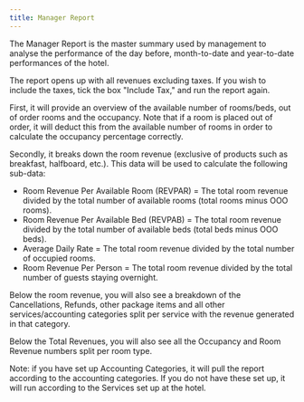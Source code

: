 ```yaml
---
title: Manager Report
---
```


The Manager Report is the master summary used by management to analyse the performance of the day before, month-to-date and year-to-date performances of the hotel.

The report opens up with all revenues excluding taxes. If you wish to include the taxes, tick the box "Include Tax," and run the report again.

First, it will provide an overview of the available number of rooms/beds, out of order rooms and the occupancy.
Note that if a room is placed out of order, it will deduct this from the available number of rooms in order to calculate the occupancy percentage correctly.

Secondly, it breaks down the room revenue (exclusive of products such as breakfast, halfboard, etc.). This data will be used to calculate the following sub-data:
- Room Revenue Per Available Room (REVPAR) = The total room revenue divided by the total number of available rooms (total rooms minus OOO rooms).
- Room Revenue Per Available Bed (REVPAB) = The total room revenue divided by the total number of available beds (total beds minus OOO beds).
- Average Daily Rate = The total room revenue divided by the total number of occupied rooms.
- Room Revenue Per Person = The total room revenue divided by the total number of guests staying overnight.

Below the room revenue, you will also see a breakdown of the Cancellations, Refunds, other package items and all other services/accounting categories split per service with the revenue generated in that category.

Below the Total Revenues, you will also see all the Occupancy and Room Revenue numbers split per room type.

Note: if you have set up Accounting Categories, it will pull the report according to the accounting categories. If you do not have these set up, it will run according to the Services set up at the hotel.
